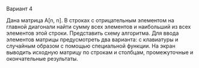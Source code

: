 Вариант 4

Дана матрица A[n, n]. В строках с отрицательным элементом на главной диагонали найти сумму всех элементов и наибольший из всех элементов этой строки.
Представить схему алгоритма. Для ввода элементов матрицы предусмотреть два варианта: с клавиатуры и случайным образом с помощью специальной функции.
На экран выводить исходную матрицу по строкам и столбцам, промежуточные и окончательные результаты.
